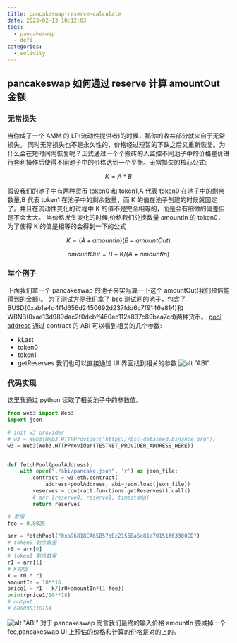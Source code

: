 ```yaml
---
title: pancakeswap-reserve-calculate
date: 2023-02-13 10:12:03
tags:
  - pancakeswap
  - defi
categories:
  - solidity
---
```


## pancakeswap 如何通过 reserve 计算 amountOut 金额

### 无常损失

当你成了一个 AMM 的 LP(流动性提供者)的时候，那你的收益部分就来自于无常损失。
同时无常损失也不是永久性的，价格经过短暂的下跌之后又重新恢复。为什么会在短时间内恢复呢？正式通过一个个搬砖的人监控不同池子中的价格差价进行套利操作后使得不同池子中的价格达到一个平衡。无常损失的核心公式:

$$
K = A * B
$$

假设我们的池子中有两种货币 token0 和 token1,A 代表 token0 在池子中的剩余数量,B 代表 token1 在池子中的剩余数量，而 K 的值在池子创建的时候就固定了。并且在流动性变化的过程中 K 的值不是完全相等的，而是会有细微的偏差但是不会太大。
当价格发生变化的时候,价格我们兑换数量 amountIn 的 token0，为了使得 K 的值是相等的会得到一下的公式

$$
K = (A+amountIn)(B-amountOut)
$$

$$
amountOut = B - K/(A+amountIn)
$$

### 举个例子

下面我们拿一个 pancakeswap 的池子来实际算一下这个 amountOut(我们预估能得到的金额)。
为了测试方便我们拿了 bsc 测试网的池子，包含了 BUSD(0xab1a4d4f1d656d2450692d237fdd6c7f9146e814)和 WBNB(0xae13d989dac2f0debff460ac112a837c89baa7cd)两种货币。
[pool address](https://testnet.bscscan.com/address/0xa96818CA65B57bEc2155Ba5c81a70151f63300CD)
通过 contract 的 ABI 可以看到相关的几个参数:

- kLast
- token0
- token1
- getReserves
  我们也可以直接通过 UI 界面找到相关的参数
  ![alt "ABI"](/images/pancakeswap-read.png)

### 代码实现

这里我通过 python 读取了相关池子中的参数值。

```python
from web3 import Web3
import json

# init w3 provider
# w3 = Web3(Web3.HTTPProvider("https://bsc-dataseed.binance.org"))
w3 = Web3(Web3.HTTPProvider(TESTNET_PROVIDER_ADDRESS_HERE))


def fetchPool(poolAddress):
    with open("./abi/pancake.json", 'r') as json_file:
        contract = w3.eth.contract(
            address=poolAddress, abi=json.load(json_file))
        reserves = contract.functions.getReserves().call()
        # arr [reserve0, reserve1, timestamp]
        return reserves

# 费用
fee = 0.0025

arr = fetchPool("0xa96818CA65B57bEc2155Ba5c81a70151f63300CD")
# token0 剩余数量
r0 = arr[0]
# token1 剩余数量
r1 = arr[1]
# K的值
k = r0 * r1
amountIn = 10**16
price1 = r1 - k/(r0+amountIn*(1-fee))
print(price1/10**18)
# output
# 606895316154
```

![alt "ABI"](/images/pancakeswap-read2.png)
对于 pancakeswap 而言我们最终的输入价格 amountIn 要减掉一个 fee,pancakeswap UI 上预估的价格和计算的价格是对的上的。
